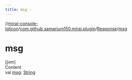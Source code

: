 ```yaml
---
title: msg -
---
```

//[mirai-console-lolicon](../../../index.md)/[com.github.samarium150.mirai.plugin](../index.md)/[Response](index.md)/[msg](msg.md)



# msg  
[jvm]  
Content  
val [msg](msg.md): [String](https://kotlinlang.org/api/latest/jvm/stdlib/kotlin/-string/index.html)  



